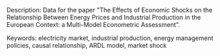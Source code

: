 Description: Data for the paper "The Effects of Economic Shocks on the Relationship Between Energy Prices and Industrial Production in the European Context: a Multi-Model Econometric Assessment".

Keywords: electricity market, industrial production, energy management policies, causal relationship, ARDL model, market shock
